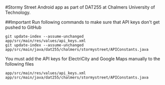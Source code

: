 #Stormy Street
Android app as part of DAT255 at Chalmers University of Technology.

##Important
Run following commands to make sure that API keys don't get pushed to GitHub
```
git update-index --assume-unchanged app/src/main/res/values/api_keys.xml
git update-index --assume-unchanged app/src/main/java/dat255/chalmers/stormystreet/APIConstants.java
```
You must add the API keys for ElectriCity and Google Maps manually to the following files
```
app/src/main/res/values/api_keys.xml
app/src/main/java/dat255/chalmers/stormystreet/APIConstants.java
```